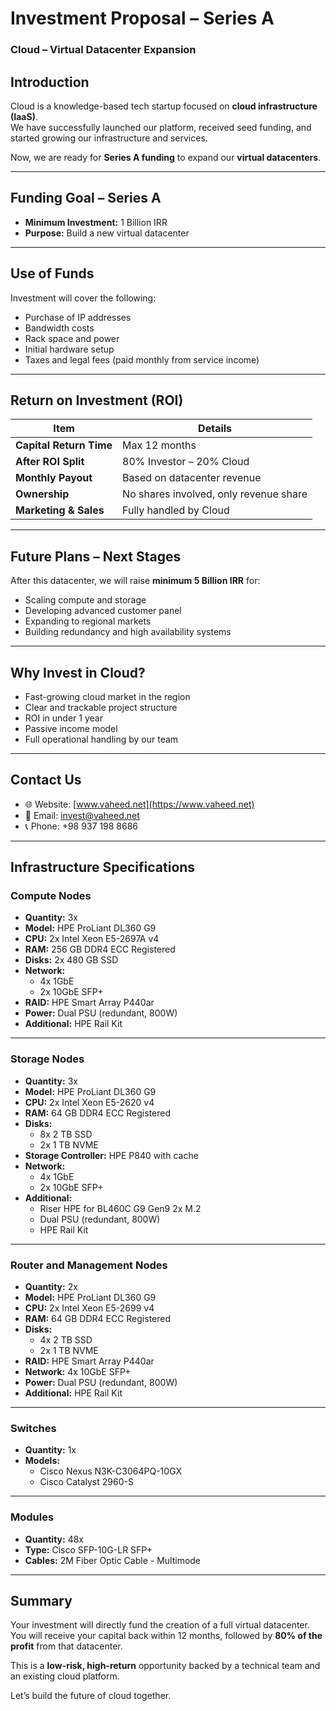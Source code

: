 # Investment Proposal – Series A  
### Cloud – Virtual Datacenter Expansion

## Introduction

Cloud is a knowledge-based tech startup focused on **cloud infrastructure (IaaS)**.  
We have successfully launched our platform, received seed funding, and started growing our infrastructure and services.

Now, we are ready for **Series A funding** to expand our **virtual datacenters**.

---

## Funding Goal – Series A

- **Minimum Investment:** 1 Billion IRR  
- **Purpose:** Build a new virtual datacenter

---

## Use of Funds

Investment will cover the following:

- Purchase of IP addresses  
- Bandwidth costs  
- Rack space and power  
- Initial hardware setup  
- Taxes and legal fees (paid monthly from service income)

---

## Return on Investment (ROI)

| Item                     | Details                                 |
|--------------------------|------------------------------------------|
| **Capital Return Time** | Max 12 months                            |
| **After ROI Split**     | 80% Investor – 20%   Cloud           |
| **Monthly Payout**      | Based on datacenter revenue              |
| **Ownership**           | No shares involved, only revenue share   |
| **Marketing & Sales**   | Fully handled by   Cloud             |

---

## Future Plans – Next Stages

After this datacenter, we will raise **minimum 5 Billion IRR** for:

- Scaling compute and storage  
- Developing advanced customer panel  
- Expanding to regional markets  
- Building redundancy and high availability systems  

---

## Why Invest in   Cloud?

- Fast-growing cloud market in the region  
- Clear and trackable project structure  
- ROI in under 1 year  
- Passive income model  
- Full operational handling by our team  

---

## Contact Us

- 🌐 Website: [www.vaheed.net](https://www.vaheed.net)  
- 📧 Email: invest@vaheed.net
- 📞 Phone: +98 937 198 8686

---

## Infrastructure Specifications

### Compute Nodes
- **Quantity:** 3x  
- **Model:** HPE ProLiant DL360 G9  
- **CPU:** 2x Intel Xeon E5-2697A v4  
- **RAM:** 256 GB DDR4 ECC Registered  
- **Disks:** 2x 480 GB SSD  
- **Network:**  
  - 4x 1GbE  
  - 2x 10GbE SFP+  
- **RAID:** HPE Smart Array P440ar  
- **Power:** Dual PSU (redundant, 800W)  
- **Additional:** HPE Rail Kit

---

### Storage Nodes
- **Quantity:** 3x  
- **Model:** HPE ProLiant DL360 G9  
- **CPU:** 2x Intel Xeon E5-2620 v4  
- **RAM:** 64 GB DDR4 ECC Registered  
- **Disks:**  
  - 8x 2 TB SSD  
  - 2x 1 TB NVME  
- **Storage Controller:** HPE P840 with cache  
- **Network:**  
  - 4x 1GbE  
  - 2x 10GbE SFP+  
- **Additional:**  
  - Riser HPE for BL460C G9 Gen9 2x M.2  
  - Dual PSU (redundant, 800W)  
  - HPE Rail Kit

---

### Router and Management Nodes
- **Quantity:** 2x  
- **Model:** HPE ProLiant DL360 G9  
- **CPU:** 2x Intel Xeon E5-2699 v4  
- **RAM:** 64 GB DDR4 ECC Registered  
- **Disks:**  
  - 4x 2 TB SSD  
  - 2x 1 TB NVME  
- **RAID:** HPE Smart Array P440ar  
- **Network:** 4x 10GbE SFP+  
- **Power:** Dual PSU (redundant, 800W)  
- **Additional:** HPE Rail Kit

---

### Switches
- **Quantity:** 1x  
- **Models:**  
  - Cisco Nexus N3K-C3064PQ-10GX  
  - Cisco Catalyst 2960-S

---

### Modules
- **Quantity:** 48x  
- **Type:** Cisco SFP-10G-LR SFP+  
- **Cables:** 2M Fiber Optic Cable - Multimode

---

## Summary

Your investment will directly fund the creation of a full virtual datacenter.  
You will receive your capital back within 12 months, followed by **80% of the profit** from that datacenter.

This is a **low-risk, high-return** opportunity backed by a technical team and an existing cloud platform.

Let’s build the future of cloud together.
